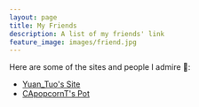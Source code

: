 ```yaml
---
layout: page
title: My Friends
description: A list of my friends' link
feature_image: images/friend.jpg
---
```


Here are some of the sites and people I admire 🍻:

- [Yuan_Tuo's Site](http://imwcr.cn)
- [CApopcornT's Pot](https://fried-jimihua.github.io)